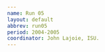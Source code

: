 ```yaml
---
name: Run 05
layout: default
abbrev: run05
period: 2004-2005
coordinator: John Lajoie, ISU.
---
```

